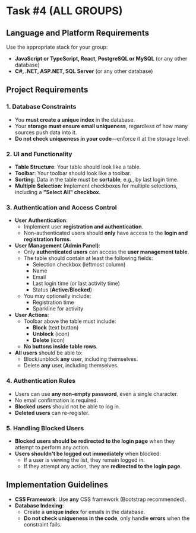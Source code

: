 # Task #4 (ALL GROUPS)

## **Language and Platform Requirements**
Use the appropriate stack for your group:

- **JavaScript or TypeScript, React, PostgreSQL or MySQL** (or any other database)
- **C#, .NET, ASP.NET, SQL Server** (or any other database)

## **Project Requirements**
### **1. Database Constraints**
- You **must create a unique index** in the database.
- Your **storage must ensure email uniqueness**, regardless of how many sources push data into it.
- **Do not check uniqueness in your code**—enforce it at the storage level.

### **2. UI and Functionality**
- **Table Structure**: Your table should look like a table.
- **Toolbar**: Your toolbar should look like a toolbar.
- **Sorting**: Data in the table must be **sortable**, e.g., by last login time.
- **Multiple Selection**: Implement checkboxes for multiple selections, including a **"Select All" checkbox**.

### **3. Authentication and Access Control**
- **User Authentication**:
  - Implement user **registration and authentication**.
  - Non-authenticated users should **only** have access to the **login and registration forms**.
- **User Management (Admin Panel)**:
  - Only **authenticated users** can access the **user management table**.
  - The table should contain at least the following fields:
    - Selection checkbox (leftmost column)
    - Name
    - Email
    - Last login time (or last activity time)
    - Status (**Active**/**Blocked**)
  - You may optionally include:
    - Registration time
    - Sparkline for activity
- **User Actions**:
  - Toolbar above the table must include:
    - **Block** (text button)
    - **Unblock** (icon)
    - **Delete** (icon)
  - **No buttons inside table rows**.
- **All users** should be able to:
  - Block/unblock **any** user, including themselves.
  - Delete **any** user, including themselves.

### **4. Authentication Rules**
- Users can use **any non-empty password**, even a single character.
- No email confirmation is required.
- **Blocked users** should not be able to log in.
- **Deleted users** can re-register.

### **5. Handling Blocked Users**
- **Blocked users should be redirected to the login page** when they attempt to perform any action.
- **Users shouldn't be logged out immediately** when blocked:
  - If a user is viewing the list, they remain logged in.
  - If they attempt any action, they are **redirected to the login page**.

## **Implementation Guidelines**
- **CSS Framework**: Use **any** CSS framework (Bootstrap recommended).
- **Database Indexing**:
  - Create a **unique index** for emails in the database.
  - **Do not check uniqueness in the code**, only handle **errors** when the constraint fails.

